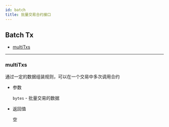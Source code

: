 ```yaml
---
id: batch
title: 批量交易合约接口
---
```


<h2 class="hover-list">Batch Tx</h2>

* [multiTxs](#multiTxs)

***

### multiTxs

通过一定的数据组装规则，可以在一个交易中多次调用合约

* 参数

    `bytes` - 批量交易的数据

* 返回值

    空

